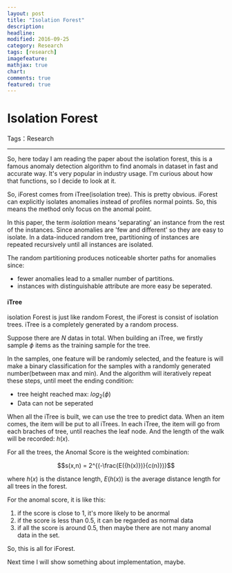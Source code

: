 ```yaml
---
layout: post
title: "Isolation Forest"
description: 
headline: 
modified: 2016-09-25
category: Research
tags: [research]
imagefeature: 
mathjax: true
chart: 
comments: true
featured: true
---
```



# Isolation Forest

Tags：Research 

---

So, here today I am reading the paper about the isolation forest, this is a famous anomaly detection algorithm to find anomals in dataset in fast and accurate way. It's very popular in industry usage. I'm curious about how that functions, so I decide to look at it. 

So, iForest comes from iTree(isolation tree). This is pretty obvious. iForest can explicitly isolates anomalies instead of profiles normal points. So, this means the method only focus on the anomal point. 

In this paper, the term *isolation* means 'separating' an instance from the rest of the instances. Since anomalies are 'few and different' so they are easy to isolate. In a data-induced random tree, partitioning of instances are repeated recursively until all instances are isolated. 

The random partitioning produces noticeable shorter paths for anomalies since:

 - fewer anomalies lead to a smaller number of partitions. 
 - instances with distinguishable attribute are more easy be seperated. 

#### iTree

isolation Forest is just like random Forest, the iForest is consist of isolation trees. iTree is a completely generated by a random process.

Suppose there are $N$ datas in total. When building an iTree, we firstly sample $\phi$ items as the training sample for the tree. 

In the samples, one feature will be randomly selected, and the feature is will make a binary classification for the samples with a randomly generated number(between max and min). And the algorithm will iteratively repeat these steps, until meet the ending condition:

 - tree height reached max: $log_2(\phi)$
 - Data can not be seperated
 
When all the iTree is built, we can use the tree to predict data. When an item comes, the item will be put to all iTrees. In each iTree, the item will go from each braches of tree, until reaches the leaf node. And the length of the walk will be recorded: $h(x)$. 

For all the trees, the Anomal Score is the weighted combination:

$$s(x,n) = 2^{(-\frac{E({h(x)})}{c(n)})}$$

where $h(x)$ is the distance length, $E(h(x))$ is the average distance length for all trees in the forest. 

For the anomal score, it is like this:

 1. if the score is close to 1, it's more likely to be anormal
 2. if the score is less than 0.5, it can be regarded as normal data
 3. if all the score is around 0.5, then maybe there are not many anomal data in the set. 
 
So, this is all for iForest. 

Next time I will show something about implementation, maybe.